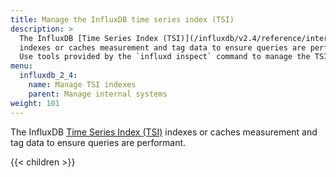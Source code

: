 ```yaml
---
title: Manage the InfluxDB time series index (TSI)
description: >
  The InfluxDB [Time Series Index (TSI)](/influxdb/v2.4/reference/internals/storage-engine/#time-series-index-tsi)
  indexes or caches measurement and tag data to ensure queries are performant.
  Use tools provided by the `influxd inspect` command to manage the TSI index.
menu:
  influxdb_2_4:
    name: Manage TSI indexes
    parent: Manage internal systems
weight: 101
---
```


The InfluxDB [Time Series Index (TSI)](/influxdb/v2.4/reference/internals/storage-engine/#time-series-index-tsi)
indexes or caches measurement and tag data to ensure queries are performant.

{{< children >}}
